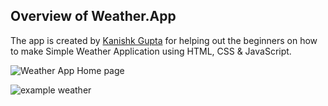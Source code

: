 ## Overview of Weather.App

The app is created by [Kanishk Gupta](https://www.linkedin.com/in/kanishkgupta15/) for helping out the beginners on how to make Simple Weather Application using HTML, CSS &amp; JavaScript.

![Weather App Home page](https://github.com/kanishk1508/Weather.App/assets/140045251/84dbf697-f6fb-4d14-9c6d-94de14d406c9)

![example weather](https://github.com/kanishk1508/Weather.App/assets/140045251/6eba3660-80c5-4f02-acc0-25b41e69a8f0)

